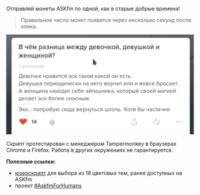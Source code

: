 Отправляй монеты ASKfm по одной, как в старые добрые времена!

> Правильное число монет появится через несколько секунд после клика.

![демо](https://github.com/AskfmForHumans/user.js/raw/main/imgs/1coin-1.gif)

Скрипт протестирован с менеджером Tampermonkey в браузерах Chrome и Firefox. Работа в других окружениях не гарантируется.

**Полезные ссылки:**
- [юзерскрипт](https://afh.snowwm.ml/userjs/themes) для выбора из 18 цветовых тем, ранее доступных на ASKfm
- проект [#AskfmForHumans](https://afh.snowwm.ml/)
